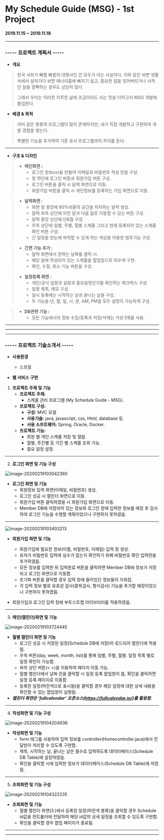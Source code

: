# My Schedule Guide (MSG) - 1st Project

#### 2019.11.15 ~ 2019.11.18

---

### ----- 프로젝트 계획서 -----

- **개요**

> 한국 사회가 빠름 빠름의 대명사인 건 모두가 아는 사실이다. 이와 같은 바쁜 생활 속에서 살아가다 보면 매너리즘에 빠지기 쉽고, 중요한 일을 잊어버리거나 사적인 일을 깜빡하는 경우도 상당히 많다. 
>
> 그래서 우리는 이러한 지루한 삶에 조금이라도 사는 맛을 더하고자 MSG 개발에 돌입한다.

- **배경 & 목적**

>이미 같은 종류의 프로그램이 많이 존재하지만, 내가 직접 개발하고 구현하여 개발 경험을 쌓는다.
>
>특별한 기능을 추가하여 기존 유사 프로그램과의 차이를 둔다.

---

- **구조 & 디자인**

> - **메인화면 :**
> 	- 로그인 창(box)을 만들어 이메일과 비밀번호 작성 란을 구성.
>   - 창 하단에 로그인 버튼과 회원가입 버튼 구성.
>   - 로그인 버튼을 클릭 시 달력 화면으로 이동.
>   - 회원가입 버튼을 클릭 시 개인정보를 등록하는 가입 화면으로 이동.

> - **달력화면 :**
>   - 화면 정 중앙에 80%비율의 공간을 차지하는 달력 생성.
>   - 달력 좌측 상단에 이전 달과 다음 달로 이동할 수 있는 버튼 구성.
>   - 달력 중앙 상단에 년&월 구성.
>   - 우측 상단에 일별, 주별, 월별 스케줄 그리고 현재 등록되어 있는 스케줄 확인 버튼 구성.
>   - 긴 일정을 한눈에 파악할 수 있게 하는 색상을 이용한 범주기능 구성.

> - **간편 기능 추가 :**
>   - 달력 화면에서 원하는 날짜를 클릭 시.
>   - 해당 일에 작성되어 있는 스케줄을 팝업창으로 띄우게 구현.
>   - 확인, 수정, 취소 기능 버튼을 구성.
>

> - **일정등록 화면 :**
>   - 개인/공식 일정과 설정과 중요일정인가를 확인하는 체크박스 구성.
>   - 일정 제목, 메모 구성.
>   - 일시 등록에는 시작하는 날과 끝나는 날을 구성.
>   - 두 기능을 년, 월, 일, 시, 분, AM, PM을 모두 설정이 가능하게 구성.

> - **DB관련 기능 :**
>   - 모든 기능에서의 정보 수집/등록과 저장/삭제는 가상 DB를 사용.

---

---



---

### ----- 프로젝트 기술소개서 -----

- **사용환경**
  - 스프링

- **웹 서비스 구현**

1. **프로젝트 주제 및 기능**
   - **프로젝트 주제:** 
     - 스케줄 관리 프로그램 (My Schedule Guide - MSG).
   - **프로젝트 구성:** 
     - **구성:** MVC 모델
     - **사용기술:** java, javascript, css, Html, database 등.
     - **사용 소프트웨어:** Spring, Oracle, Docker.
   - **프로젝트 기능:**
     - 회원 별 개인 스케줄 저장 및 열람.
     - 월별, 주간별 등 기간 별 스케줄 조회 가능.
     - 중요 일정 설정.

---

2. **로그인 화면 및 기능 구성**

![image-20200219103042360](README.assets/image-20200219103042360.png)

- **로그인 화면 및 기능**
  - 회원정보 입력 화면(이메일, 비밀번호) 생성.
  - 로그인 성공 시 캘린더 화면으로 이동.
  - 회원가입 버튼 클릭하였을 시 회원가입 화면으로 이동.
  - Member DB에 저장되어 있는 정보와 로그인 창에 입력한 정보를 매칭 후 검사하여 로그인 기능을 수행할 계획이었으나 구현하지 못하였음.

---

![image-20200219103403213](README.assets/image-20200219103403213.png)

- **회원가입 화면 및 기능**
  - 회원가입에 필요한 정보(이름, 비밀번호, 이메일) 입력 창 생성.
  - 유저가 비밀번호 입력에 실수가 없는지 확인하기 위해 비밀번호 확인 입력란을 추가하였음.
  - 모든 정보를 입력한 뒤 입력완료 버튼을 클릭하면 Member DB에 정보가 저장되고 로그인 화면으로 이동함.
  - 초기화 버튼을 클릭할 경우 입력 창에 들어있던 정보들이 지워짐.
  - 각 입력 정보 별로 유효성 검사(중복검사, 형식검사) 기능을 추가할 예정이었으나 구현하지 못하였음.

- 회원가입과 로그인 입력 창에 부트스트랩 라이브러리를 적용하였음.

---

3. **메인(캘린더)화면 및 기능**

![image-20200219103724445](README.assets/image-20200219103724445.png)

- **월별 캘린더 화면 및 기능**
  - 로그인 성공 시 저장된 일정(Schedule DB에 저장)이 로드되어 캘린더에 적용됨.
  - 우측 버튼(day, week, month, list)를 통해 일별, 주별, 월별. 일정 목록 별로 일정 확인이 가능함.
  - 좌측 상단 버튼(< >)을 이용하여 페이지 이동 가능.
  - 월별 캘린더에서 날짜 칸을 클릭할 시 일정 등록 팝업창이 뜸, 확인을 클릭하면 일정 등록 페이지로 이동함.
  - 등록한 일정(파란색으로 표시됨)을 클릭할 경우 해당 일정에 대한 상세 내용을 확인할 수 있는 팝업창이 실행됨.
- ***캘린더 화면은 ‘fullcalendar’ 오픈소스(https://fullcalendar.io/)를 활용함.***

---

4. **작성화면 및 기능 구성**

![image-20200219104204936](README.assets/image-20200219104204936.png)

- **작성화면 및 기능**
  - form 태그를 사용하여 입력 정보를 controller(Homecontroller.java)에서 전달받아 처리할 수 있도록 구현함.
  - 제목, 시작하는 날, 끝나는 날은 필수로 입력하도록 데이터베이스(Schedule DB Table)에 설정하였음.
  - 확인을 클릭할 시에 입력한 정보가 데이터베이스(Schedule DB Table)에 저장됨.

---

5. **조회화면 및 기능 구성**

![image-20200219104322235](README.assets/image-20200219104322235.png)

- **조회화면 및 기능**
  - 월별 캘린더 화면(3.)에서 등록된 일정(파란색 블록)을 클릭할 경우 Schedule id값을 컨트롤러에 전달하여 해당 id값의 상세 일정을 조회할 수 있도록 구현함.
  - 확인을 클릭할 경우 팝업 페이지가 종료됨.

---

---